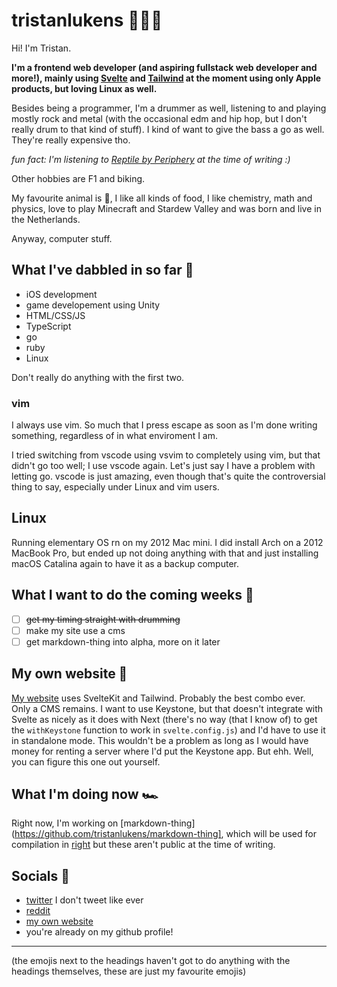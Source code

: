 # tristanlukens 👨🏼‍💻

Hi! I'm Tristan.

**I'm a frontend web developer (and aspiring fullstack web developer and more!), mainly using [Svelte](https://svelte.dev) and [Tailwind](https://tailwindcss.com) at the moment using only Apple products, but loving Linux as well.**

Besides being a programmer, I'm a drummer as well, listening to and playing mostly rock and metal (with the occasional edm and hip hop, but I don't really drum to that kind of stuff). I kind of want to give the bass a go as well. They're really expensive tho.

*fun fact: I'm listening to [Reptile by Periphery](https://www.youtube.com/watch?v=fQQxhyhdg-w) at the time of writing :)*

Other hobbies are F1 and biking.

My favourite animal is 🐘, I like all kinds of food, I like chemistry, math and physics, love to play Minecraft and Stardew Valley and was born and live in the Netherlands.

Anyway, computer stuff.

## What I've dabbled in so far 🍍

- iOS development
- game developement using Unity
- HTML/CSS/JS
- TypeScript
- go
- ruby
- Linux

Don't really do anything with the first two.

### vim

I always use vim. So much that I press escape as soon as I'm done writing something, regardless of in what enviroment I am.

I tried switching from vscode using vsvim to completely using vim, but that didn't go too well; I use vscode again. Let's just say I have a problem with letting go. vscode is just amazing, even though that's quite the controversial thing to say, especially under Linux and vim users.

## Linux

Running elementary OS rn on my 2012 Mac mini. I did install Arch on a 2012 MacBook Pro, but ended up not doing anything with that and just installing macOS Catalina again to have it as a backup computer.

## What I want to do the coming weeks 🍋

- [ ] ~~get my timing straight with drumming~~
- [ ] make my site use a cms
- [ ] get markdown-thing into alpha, more on it later

## My own website 🐳

[My website](https://tristanlukens.github.io) uses SvelteKit and Tailwind. Probably the best combo ever. Only a CMS remains. I want to use Keystone, but that doesn't integrate with Svelte as nicely as it does with Next (there's no way (that I know of) to get the `withKeystone` function to work in `svelte.config.js`) and I'd have to use it in standalone mode. This wouldn't be a problem as long as I would have money for renting a server where I'd put the Keystone app. But ehh. Well, you can figure this one out yourself.

## What I'm doing now 🏎

Right now, I'm working on [markdown-thing](https://github.com/tristanlukens/markdown-thing], which will be used for compilation in [right](https://github.com/tristanlukens/right) but these aren't public at the time of writing.

## Socials 🐘

- [twitter](https://twitter.com/tristanlukens) I don't tweet like ever
- [reddit](https://reddit.com/u/reddit_beepbeeprobot)
- [my own website](https://tristanlukens.github.io)
- you're already on my github profile!

-----

(the emojis next to the headings haven't got to do anything with the headings themselves, these are just my favourite emojis)
